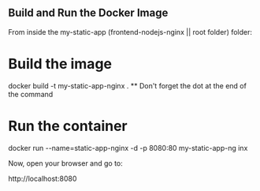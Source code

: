 ## Build and Run the Docker Image

From inside the my-static-app (frontend-nodejs-nginx || root folder) folder:

# Build the image

docker build -t my-static-app-nginx .
\*\* Don't forget the dot at the end of the command

# Run the container

docker run --name=static-app-nginx -d -p 8080:80 my-static-app-ng
inx

Now, open your browser and go to:

http://localhost:8080
